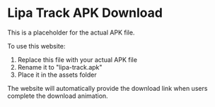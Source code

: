 # Lipa Track APK Download

This is a placeholder for the actual APK file. 

To use this website:
1. Replace this file with your actual APK file
2. Rename it to "lipa-track.apk"
3. Place it in the assets folder

The website will automatically provide the download link when users complete the download animation.
